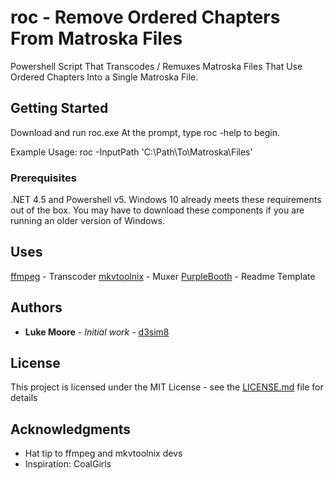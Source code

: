 # roc - Remove Ordered Chapters From Matroska Files

Powershell Script That Transcodes / Remuxes Matroska Files That Use Ordered Chapters Into a Single Matroska File.

## Getting Started

Download and run roc.exe
At the prompt, type roc -help to begin.

Example Usage: roc -InputPath 'C:\Path\To\Matroska\Files\'

### Prerequisites

.NET 4.5 and Powershell v5. Windows 10 already meets these requirements out of the box. You may have to download these components if you are running an older version of Windows.

## Uses
[ffmpeg](https://www.ffmpeg.org/) - Transcoder
[mkvtoolnix](https://mkvtoolnix.download/index.html) - Muxer
[PurpleBooth](https://github.com/PurpleBooth) - Readme Template

## Authors

* **Luke Moore** - *Initial work* - [d3sim8](https://github.com/lukemoore66)

## License

This project is licensed under the MIT License - see the [LICENSE.md](LICENSE.md) file for details

## Acknowledgments

* Hat tip to ffmpeg and mkvtoolnix devs
* Inspiration: CoalGirls

